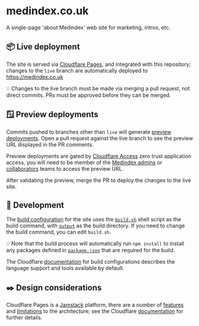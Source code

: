 # medindex.co.uk

A single-page 'about Medindex' web site for marketing, intros, etc.

## 📦 Live deployment

The site is served via [Cloudflare Pages](https://pages.cloudflare.com/), and integrated with this repository; changes to the `live` branch are automatically deployed to <https://medindex.co.uk>

💡 Changes to the live branch must be made via merging a pull request, not direct commits. PRs must be approved before they can be merged.

## 🪟 Preview deployments

Commits pushed to branches other than `live` will generate [preview deployments](https://developers.cloudflare.com/pages/platform/preview-deployments/). Open a pull request against the live branch to see the preview URL displayed in the PR comments.

Preview deployments are gated by [Cloudflare Access](https://www.cloudflare.com/en-gb/products/zero-trust/access/) zero trust application access, you will need to be member of the [Medindex admins](https://github.com/orgs/medindex-ltd/teams/admins) or [collaborators](https://github.com/orgs/medindex-ltd/teams/collaborators) teams to access the preview URL.

After validating the preview, merge the PR to deploy the changes to the live site.

## 🔧 Development

The [build configuration](https://developers.cloudflare.com/pages/platform/build-configuration/) for the site uses the [`build.sh`](build.sh) shell script as the build command, with [`output`](output/) as the build directory. If you need to change the build command, you can edit `build.sh`.

💡 Note that the build process will automatically run `npm install`  to install any packages defined in [`package.json`](package.json) that are required for the build.

The Cloudflare [documentation](https://developers.cloudflare.com/pages/platform/build-configuration/#language-support-and-tools) for build configurations describes the language support and tools available by default.

## ✒️ Design considerations

Cloudflare Pages is a [Jamstack](https://jamstack.org) platform, there are a number of [features](https://developers.cloudflare.com/pages/platform/serving-pages/) and [limitations](https://developers.cloudflare.com/pages/platform/known-issues/) to the architecture; see the Cloudflare [documentation](https://developers.cloudflare.com/pages/platform/) for further details.
